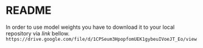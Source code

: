 # README

In order to use model weights you have to download it to your local repository via *link* bellow.
```https://drive.google.com/file/d/1CPSeum3HpopfomUEK1gybeuIVoeJT_Eo/view```

